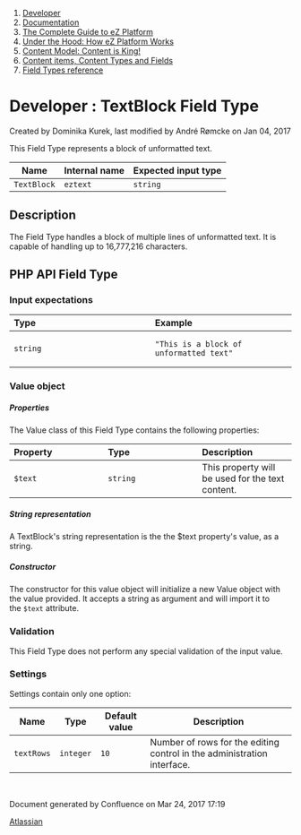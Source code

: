 1.  <span>[Developer](index.html)</span>
2.  <span>[Documentation](Documentation_31429504.html)</span>
3.  <span>[The Complete Guide to eZ Platform](The-Complete-Guide-to-eZ-Platform_31429526.html)</span>
4.  <span>[Under the Hood: How eZ Platform Works](31429659.html)</span>
5.  <span>[Content Model: Content is King!](31429709.html)</span>
6.  <span>[Content items, Content Types and Fields](31430275.html)</span>
7.  <span>[Field Types reference](Field-Types-reference_31430495.html)</span>

<span id="title-text"> Developer : TextBlock Field Type </span>
===============================================================

Created by <span class="author"> Dominika Kurek</span>, last modified by <span class="editor"> André Rømcke</span> on Jan 04, 2017

This Field Type represents a block of unformatted text.

| Name        | Internal name | Expected input type |
|-------------|---------------|---------------------|
| `TextBlock` | `eztext`      | `string`            |

Description
-----------

The Field Type handles a block of multiple lines of unformatted text. It is capable of handling up to 16,777,216 characters.

PHP API Field Type
------------------

### Input expectations

<table>
<colgroup>
<col width="50%" />
<col width="50%" />
</colgroup>
<thead>
<tr class="header">
<th align="left"><div class="tablesorter-header-inner">
Type
</div></th>
<th align="left"><div class="tablesorter-header-inner">
Example
</div></th>
</tr>
</thead>
<tbody>
<tr class="odd">
<td align="left"><code>string</code></td>
<td align="left"><pre><code>&quot;This is a block of unformatted text&quot;</code></pre></td>
</tr>
</tbody>
</table>

### Value object

##### Properties

The Value class of this Field Type contains the following properties:

<table>
<colgroup>
<col width="33%" />
<col width="33%" />
<col width="33%" />
</colgroup>
<thead>
<tr class="header">
<th align="left"><div class="tablesorter-header-inner">
Property
</div></th>
<th align="left"><div class="tablesorter-header-inner">
Type
</div></th>
<th align="left"><div class="tablesorter-header-inner">
Description
</div></th>
</tr>
</thead>
<tbody>
<tr class="odd">
<td align="left"><code>$text</code></td>
<td align="left"><code>string</code></td>
<td align="left">This property will be used for the text content.</td>
</tr>
</tbody>
</table>

##### String representation

A TextBlock's string representation is the the $text property's value, as a string.

##### Constructor

The constructor for this value object will initialize a new Value object with the value provided. It accepts a string as argument and will import it to the `$text` attribute.

### <span>Validation</span>

<span>This Field Type does not perform any special validation of the input value.</span>

### <span>Settings</span>

Settings contain only one option:

| Name       | Type      | Default value | Description                                                             |
|------------|-----------|---------------|-------------------------------------------------------------------------|
| `textRows` | `integer` | `10`          | Number of rows for the editing control in the administration interface. |

 

Document generated by Confluence on Mar 24, 2017 17:19

[Atlassian](http://www.atlassian.com/)


